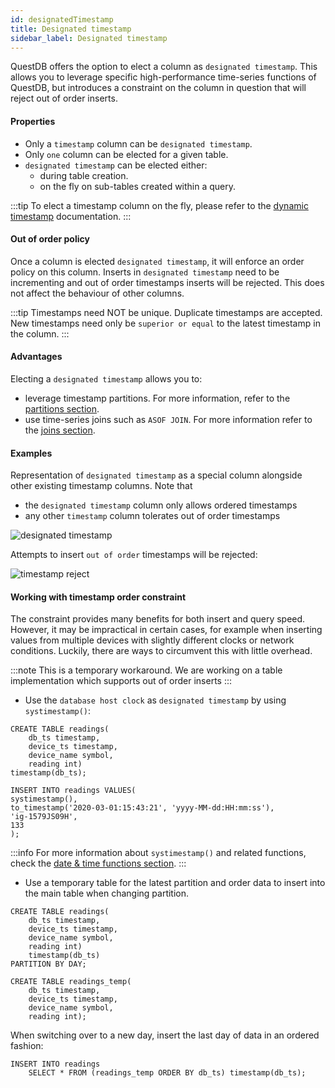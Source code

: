 ```yaml
---
id: designatedTimestamp
title: Designated timestamp
sidebar_label: Designated timestamp
---
```


QuestDB offers the option to elect a column as `designated timestamp`. This
allows you to leverage specific high-performance time-series functions of
QuestDB, but introduces a constraint on the column in question that will reject
out of order inserts.

#### Properties

- Only a `timestamp` column can be `designated timestamp`.
- Only `one` column can be elected for a given table.
- `designated timestamp` can be elected either:
  - during table creation.
  - on the fly on sub-tables created within a query.

:::tip
To elect a timestamp column on the fly, please refer to the
[dynamic timestamp]() documentation.
:::

#### Out of order policy

Once a column is elected `designated timestamp`, it will enforce an order policy
on this column. Inserts in `designated timestamp` need to be incrementing and
out of order timestamps inserts will be rejected. This does not affect the
behaviour of other columns.

:::tip
Timestamps need NOT be unique. Duplicate timestamps are accepted. New
timestamps need only be `superior or equal` to the latest timestamp in the
column.
:::

#### Advantages

Electing a `designated timestamp` allows you to:

- leverage timestamp partitions. For more information, refer to the
  [partitions section](partitions.md).
- use time-series joins such as `ASOF JOIN`. For more information refer to the
  [joins section](joins.md).

#### Examples

Representation of `designated timestamp` as a special column alongside other
existing timestamp columns. Note that

- the `designated timestamp` column only allows ordered timestamps
- any other `timestamp` column tolerates out of order timestamps

![designated timestamp](/img/doc/concepts/designated_timestamp.jpg)

Attempts to insert `out of order` timestamps will be rejected:

![timestamp reject](/img/doc/concepts/timestamp_reject.jpg)

#### Working with timestamp order constraint

The constraint provides many benefits for both insert and query speed. However,
it may be impractical in certain cases, for example when inserting values from
multiple devices with slightly different clocks or network conditions. Luckily,
there are ways to circumvent this with little overhead.

:::note
This is a temporary workaround. We are working on a table implementation
which supports out of order inserts
:::

- Use the `database host clock` as `designated timestamp` by using
  `systimestamp()`:

```questdb-sql title=""
CREATE TABLE readings(
    db_ts timestamp,
    device_ts timestamp,
    device_name symbol,
    reading int)
timestamp(db_ts);
```

```questdb-sql
INSERT INTO readings VALUES(
systimestamp(),
to_timestamp('2020-03-01:15:43:21', 'yyyy-MM-dd:HH:mm:ss'),
'ig-1579JS09H',
133
);
```

:::info
For more information about `systimestamp()` and related functions, check
the [date & time functions section](functionsDateAndTime.md).
:::

- Use a temporary table for the latest partition and order data to insert into
  the main table when changing partition.

```questdb-sql title="Main table"
CREATE TABLE readings(
    db_ts timestamp,
    device_ts timestamp,
    device_name symbol,
    reading int)
    timestamp(db_ts)
PARTITION BY DAY;
```

```questdb-sql title="Temporary table"
CREATE TABLE readings_temp(
    db_ts timestamp,
    device_ts timestamp,
    device_name symbol,
    reading int);
```

When switching over to a new day, insert the last day of data in an ordered
fashion:

```questdb-sql title="Insert ordered data"
INSERT INTO readings
    SELECT * FROM (readings_temp ORDER BY db_ts) timestamp(db_ts);
```
